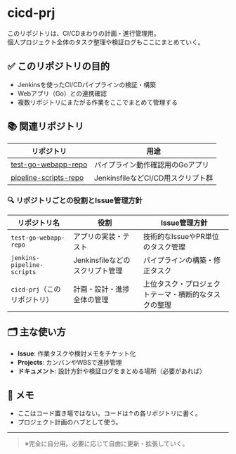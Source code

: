 # cicd-prj

このリポジトリは、CI/CDまわりの計画・進行管理用。  
個人プロジェクト全体のタスク整理や検証ログもここにまとめていく。

## ✅ このリポジトリの目的

- Jenkinsを使ったCI/CDパイプラインの検証・構築
- Webアプリ（Go）との連携確認
- 複数リポジトリにまたがる作業をここでまとめて管理する

## 📚 関連リポジトリ

| リポジトリ | 用途 |
|------------|------|
| [test-go-webapp-repo](https://github.com/MultipleCoffee/cicd-practice) | パイプライン動作確認用のGoアプリ |
| [pipeline-scripts-repo](https://github.com/MultipleCoffee/jenkins-pipeline-scripts) | JenkinsfileなどCI/CD用スクリプト群 |

### 🔍 リポジトリごとの役割とIssue管理方針

| リポジトリ名 | 役割 | Issue管理方針 |
|-------------|------|----------------|
| `test-go-webapp-repo` | アプリの実装・テスト | 技術的なIssueやPR単位のタスク管理 |
| `jenkins-pipeline-scripts` | Jenkinsfileなどのスクリプト管理 | パイプラインの構築・修正タスク |
| `cicd-prj`（このリポジトリ） | 計画・設計・進捗全体の管理 | 上位タスク・プロジェクトテーマ・横断的なタスクの整理 |

## 🗂 主な使い方

- **Issue**: 作業タスクや検討メモをチケット化
- **Projects**: カンバンやWBSで進捗管理
- **ドキュメント**: 設計方針や検証ログをまとめる場所（必要があれば）

## 🔧 メモ

- ここはコード置き場ではない。コードは↑の各リポジトリに書く。
- プロジェクト計画のハブとして使う。

---

> ※完全に自分用。必要に応じて自由に更新・拡張していく。
